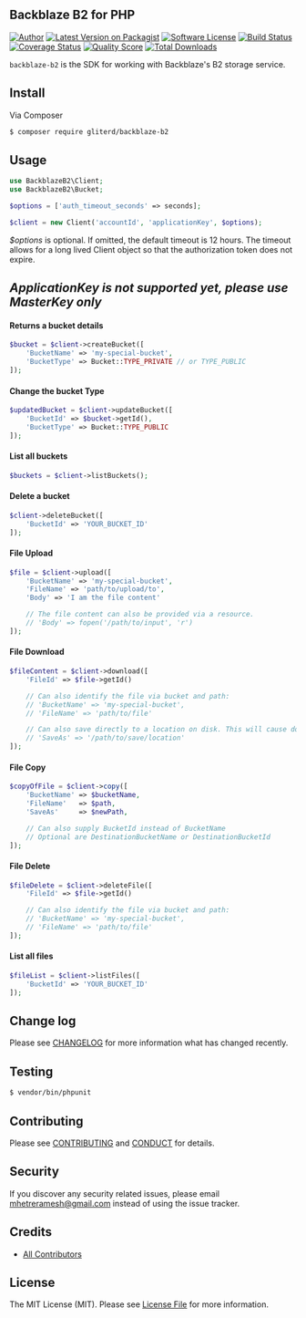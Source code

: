 ## Backblaze B2 for PHP

[![Author](http://img.shields.io/badge/author-@mhetreramesh-blue.svg?style=flat-square)](https://twitter.com/mhetreramesh)
[![Latest Version on Packagist](https://img.shields.io/packagist/v/gliterd/backblaze-b2.svg?style=flat-square)](https://packagist.org/packages/gliterd/backblaze-b2)
[![Software License][ico-license]](LICENSE.md)
[![Build Status](https://img.shields.io/travis/gliterd/backblaze-b2/master.svg?style=flat-square)](https://travis-ci.org/gliterd/backblaze-b2)
[![Coverage Status][ico-scrutinizer]][link-scrutinizer]
[![Quality Score][ico-code-quality]][link-code-quality]
[![Total Downloads](https://img.shields.io/packagist/dt/gliterd/backblaze-b2.svg?style=flat-square)](https://packagist.org/packages/gliterd/backblaze-b2)

`backblaze-b2` is the SDK for working with Backblaze's B2 storage service.

## Install

Via Composer

``` bash
$ composer require gliterd/backblaze-b2
```

## Usage

``` php
use BackblazeB2\Client;
use BackblazeB2\Bucket;

$options = ['auth_timeout_seconds' => seconds];

$client = new Client('accountId', 'applicationKey', $options);
```
_$options_ is optional. If omitted, the default timeout is 12 hours. The timeout allows for a long lived Client object
so that the authorization token does not expire.
## *ApplicationKey is not supported yet, please use MasterKey only*

#### Returns a bucket details
``` php
$bucket = $client->createBucket([
    'BucketName' => 'my-special-bucket',
    'BucketType' => Bucket::TYPE_PRIVATE // or TYPE_PUBLIC
]);
```

#### Change the bucket Type
``` php
$updatedBucket = $client->updateBucket([
    'BucketId' => $bucket->getId(),
    'BucketType' => Bucket::TYPE_PUBLIC
]);
```

#### List all buckets
``` php
$buckets = $client->listBuckets();
```
#### Delete a bucket
``` php
$client->deleteBucket([
    'BucketId' => 'YOUR_BUCKET_ID'
]);
```

#### File Upload
``` php
$file = $client->upload([
    'BucketName' => 'my-special-bucket',
    'FileName' => 'path/to/upload/to',
    'Body' => 'I am the file content'

    // The file content can also be provided via a resource.
    // 'Body' => fopen('/path/to/input', 'r')
]);
```

#### File Download
``` php
$fileContent = $client->download([
    'FileId' => $file->getId()

    // Can also identify the file via bucket and path:
    // 'BucketName' => 'my-special-bucket',
    // 'FileName' => 'path/to/file'

    // Can also save directly to a location on disk. This will cause download() to not return file content.
    // 'SaveAs' => '/path/to/save/location'
]);
```

#### File Copy
``` php
$copyOfFile = $client->copy([
    'BucketName' => $bucketName,
    'FileName'   => $path,
    'SaveAs'     => $newPath,

    // Can also supply BucketId instead of BucketName
    // Optional are DestinationBucketName or DestinationBucketId
]);
```

#### File Delete
``` php
$fileDelete = $client->deleteFile([
    'FileId' => $file->getId()

    // Can also identify the file via bucket and path:
    // 'BucketName' => 'my-special-bucket',
    // 'FileName' => 'path/to/file'
]);
```

#### List all files
``` php
$fileList = $client->listFiles([
    'BucketId' => 'YOUR_BUCKET_ID'
]);
```


## Change log

Please see [CHANGELOG](CHANGELOG.md) for more information what has changed recently.

## Testing

```bash
$ vendor/bin/phpunit
```


## Contributing

Please see [CONTRIBUTING](CONTRIBUTING.md) and [CONDUCT](CONDUCT.md) for details.

## Security

If you discover any security related issues, please email mhetreramesh@gmail.com instead of using the issue tracker.

## Credits

- [All Contributors][link-contributors]

## License

The MIT License (MIT). Please see [License File](LICENSE.md) for more information.

[ico-version]: https://img.shields.io/packagist/v/gliterd/backblaze-b2.svg?style=flat-square
[ico-license]: https://img.shields.io/badge/license-MIT-brightgreen.svg?style=flat-square
[ico-travis]: https://img.shields.io/travis/gliterd/backblaze-b2/master.svg?style=flat-square
[ico-scrutinizer]: https://img.shields.io/scrutinizer/coverage/g/gliterd/backblaze-b2.svg?style=flat-square
[ico-code-quality]: https://img.shields.io/scrutinizer/g/gliterd/backblaze-b2.svg?style=flat-square
[ico-downloads]: https://img.shields.io/packagist/dt/gliterd/backblaze-b2.svg?style=flat-square

[link-packagist]: https://packagist.org/packages/gliterd/backblaze-b2
[link-travis]: https://travis-ci.org/gliterd/backblaze-b2
[link-scrutinizer]: https://scrutinizer-ci.com/g/gliterd/backblaze-b2/code-structure
[link-code-quality]: https://scrutinizer-ci.com/g/gliterd/backblaze-b2
[link-downloads]: https://packagist.org/packages/gliterd/backblaze-b2
[link-author]: https://github.com/gliterd
[link-contributors]: ../../contributors
